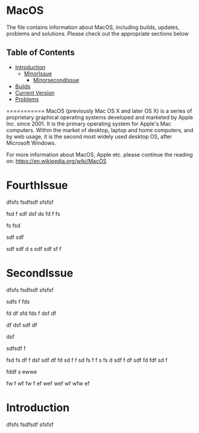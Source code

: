 # MacOS
The file contains information about MacOS, including builds, updates, problems and solutions. Please check out the appropriate sections below



Table of Contents
-----------------

  * [Introduction](#intro)
    * [MinorIssue](#minorissue)
      * [MinorsecondIssue](#minorsecondissue)
  * [Builds](#builds)
  * [Current Version](#currentversion)
  * [Problems](#problems)
    
    
    

===========
 MacOS (previously Mac OS X and later OS X) is a series of proprietary graphical operating systems developed and marketed by Apple Inc. since 2001. It is the primary operating system for Apple's Mac computers. Within the market of desktop, laptop and home computers, and by web usage, it is the second most widely used desktop OS, after Microsoft Windows.

 For more information about MacOS, Apple etc. please continue the reading on: https://en.wikipedia.org/wiki/MacOS



 FourthIssue
===========
 dfsfs
 fsdfsdf
 sfsfsf
 
 fsd
 f
 sdf
 dsf
 ds
 fd
 f
 fs
 
 
 
 
 
 
 fs
 fsd
 
 
 
 sdf
 sdf
 
 
 
 
 sdf
 sdf
 d
 s
 sdf
 sdf
 sf
 f
 
 SecondIssue
===========
 dfsfs
 fsdfsdf
 sfsfsf
 
 
 sdfs
 f
 fds
 
 fd
 df
 sfd
 fds
 f
 dsf
 df
 
 df
 dsf
 sdf
 df
 
 dsf
 
 
 
 
 
 
 
 
 
 
 sdfsdf
 f
 
 fsd
 fs
 df
 f
 dsf
 sdf
 df
 fd
 sd
 f
 f
 sd
 fs
 f
 f
 s
 fs
 d
 sdf
 f
 df
 sdf
 fd
 fdf
 sd
 f
 
 fddf
 s
 ewwe
 
 fw
 f
 wf
 fw
 f
 ef
 wef
 wef
 wf
 wfw
 ef
 
Introduction
===========
 dfsfs
 fsdfsdf
 sfsfsf
 
 
 
